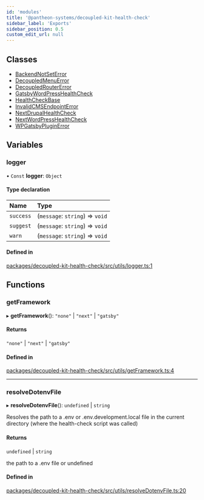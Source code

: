 ```yaml
---
id: 'modules'
title: '@pantheon-systems/decoupled-kit-health-check'
sidebar_label: 'Exports'
sidebar_position: 0.5
custom_edit_url: null
---
```


## Classes

- [BackendNotSetError](classes/BackendNotSetError.md)
- [DecoupledMenuError](classes/DecoupledMenuError.md)
- [DecoupledRouterError](classes/DecoupledRouterError.md)
- [GatsbyWordPressHealthCheck](classes/GatsbyWordPressHealthCheck.md)
- [HealthCheckBase](classes/HealthCheckBase.md)
- [InvalidCMSEndpointError](classes/InvalidCMSEndpointError.md)
- [NextDrupalHealthCheck](classes/NextDrupalHealthCheck.md)
- [NextWordPressHealthCheck](classes/NextWordPressHealthCheck.md)
- [WPGatsbyPluginError](classes/WPGatsbyPluginError.md)

## Variables

### logger

• `Const` **logger**: `Object`

#### Type declaration

| Name      | Type                            |
| :-------- | :------------------------------ |
| `success` | (`message`: `string`) => `void` |
| `suggest` | (`message`: `string`) => `void` |
| `warn`    | (`message`: `string`) => `void` |

#### Defined in

[packages/decoupled-kit-health-check/src/utils/logger.ts:1](https://github.com/pantheon-systems/decoupled-kit-js/blob/32b3f2995/packages/decoupled-kit-health-check/src/utils/logger.ts#L1)

## Functions

### getFramework

▸ **getFramework**(): `"none"` \| `"next"` \| `"gatsby"`

#### Returns

`"none"` \| `"next"` \| `"gatsby"`

#### Defined in

[packages/decoupled-kit-health-check/src/utils/getFramework.ts:4](https://github.com/pantheon-systems/decoupled-kit-js/blob/32b3f2995/packages/decoupled-kit-health-check/src/utils/getFramework.ts#L4)

---

### resolveDotenvFile

▸ **resolveDotenvFile**(): `undefined` \| `string`

Resolves the path to a .env or .env.development.local file in the current
directory (where the health-check script was called)

#### Returns

`undefined` \| `string`

the path to a .env file or undefined

#### Defined in

[packages/decoupled-kit-health-check/src/utils/resolveDotenvFile.ts:20](https://github.com/pantheon-systems/decoupled-kit-js/blob/32b3f2995/packages/decoupled-kit-health-check/src/utils/resolveDotenvFile.ts#L20)
